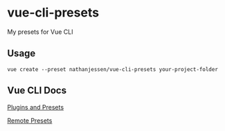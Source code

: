 # vue-cli-presets
My presets for Vue CLI

## Usage
```vue create --preset nathanjessen/vue-cli-presets your-project-folder```

## Vue CLI Docs
[Plugins and Presets](https://cli.vuejs.org/guide/plugins-and-presets.html#plugins)

[Remote Presets](https://cli.vuejs.org/guide/plugins-and-presets.html#remote-presets)
